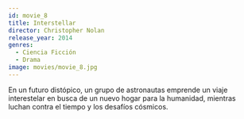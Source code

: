 ```yaml
---
id: movie_8
title: Interstellar
director: Christopher Nolan
release_year: 2014
genres: 
  - Ciencia Ficción
  - Drama
image: movies/movie_8.jpg
---
```


En un futuro distópico, un grupo de astronautas emprende un viaje interestelar en busca de un nuevo hogar para la humanidad, mientras luchan contra el tiempo y los desafíos cósmicos.
